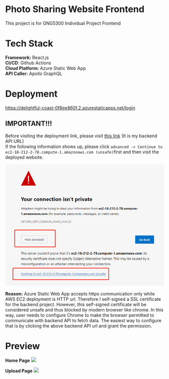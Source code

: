 # Photo Sharing Website Frontend
This project is for GNG5300 Individual Project Frontend
# Tech Stack
**Framework:** React.js \
**CI/CD**: Github Actions\
**Cloud Platform:** Azure Static Web App\
**API Caller:** Apollo GraphQL

# Deployment
 https://delightful-coast-0f8ee860f.2.azurestaticapps.net/login 

 ## IMPORTANT!!!
Before visiting the deployment link, please visit [this link](https://ec2-18-212-2-78.compute-1.amazonaws.com/graphiql) (It is my backend API URL)\
If the following information shows up, please click `advanced -> Continue to ec2-18-212-2-78.compute-1.amazonaws.com (unsafe)`first and then visit the deployed website.

<img src="./public/readme/security.PNG"> 

**Reason:** Azure Static Web App accepts https communication only while AWS EC2 deployment is HTTP url. Therefore I self-signed a SSL certificate for the backend project. However, this self-signed certificate will be considered unsafe and thus blocked by modern browser like chrome. In this way, user needs to configure Chrome to make the browser permitted to communicate with backend API to fetch data. The easiest way to configure that is by clicking the above backend API url and grant the permission.

# Preview


**Home Page**
<img src="./public/readme/home.PNG"> 




**Upload Page**
<img src="./public/readme/upload.PNG">
